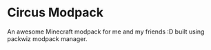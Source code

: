 # Circus Modpack

An awesome Minecraft modpack for me and my friends :D built using packwiz modpack manager.